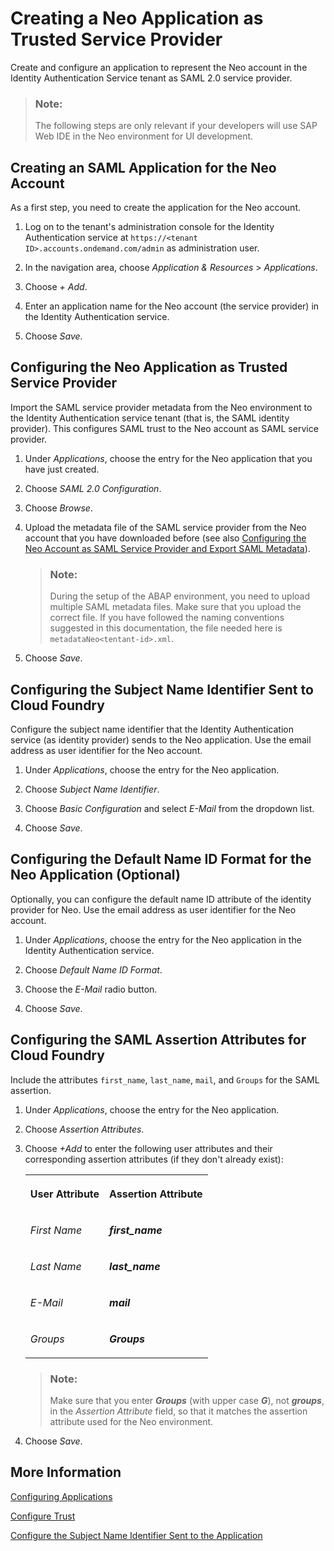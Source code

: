 <!-- loio8c567f5cc6084472b82cbaa25bb069fa -->

# Creating a Neo Application as Trusted Service Provider

Create and configure an application to represent the Neo account in the Identity Authentication Service tenant as SAML 2.0 service provider.

> ### Note:  
> The following steps are only relevant if your developers will use SAP Web IDE in the Neo environment for UI development.



<a name="loio8c567f5cc6084472b82cbaa25bb069fa__section_i5z_z14_cgb"/>

## Creating an SAML Application for the Neo Account

As a first step, you need to create the application for the Neo account.

1.  Log on to the tenant's administration console for the Identity Authentication service at `https://<tenant ID>.accounts.ondemand.com/admin` as administration user.

2.  In the navigation area, choose *Application & Resources* \> *Applications*.

3.  Choose *+ Add*.

4.  Enter an application name for the Neo account \(the service provider\) in the Identity Authentication service.

5.  Choose *Save*.




<a name="loio8c567f5cc6084472b82cbaa25bb069fa__section_ch4_5b4_cgb"/>

## Configuring the Neo Application as Trusted Service Provider

Import the SAML service provider metadata from the Neo environment to the Identity Authentication service tenant \(that is, the SAML identity provider\). This configures SAML trust to the Neo account as SAML service provider.

1.  Under *Applications*, choose the entry for the Neo application that you have just created.

2.  Choose *SAML 2.0 Configuration*.

3.  Choose *Browse*.

4.  Upload the metadata file of the SAML service provider from the Neo account that you have downloaded before \(see also [Configuring the Neo Account as SAML Service Provider and Export SAML Metadata](configuring-the-neo-account-as-saml-service-provider-and-export-saml-metadata-107f1ca.md)\).

    > ### Note:  
    > During the setup of the ABAP environment, you need to upload multiple SAML metadata files. Make sure that you upload the correct file. If you have followed the naming conventions suggested in this documentation, the file needed here is `metadataNeo<tentant-id>.xml`.

5.  Choose *Save*.




<a name="loio8c567f5cc6084472b82cbaa25bb069fa__section_o5j_xbq_cgb"/>

## Configuring the Subject Name Identifier Sent to Cloud Foundry

Configure the subject name identifier that the Identity Authentication service \(as identity provider\) sends to the Neo application. Use the email address as user identifier for the Neo account.

1.  Under *Applications*, choose the entry for the Neo application.

2.  Choose *Subject Name Identifier*.

3.  Choose *Basic Configuration* and select *E-Mail* from the dropdown list.

4.  Choose *Save*.




<a name="loio8c567f5cc6084472b82cbaa25bb069fa__section_r4n_ccq_cgb"/>

## Configuring the Default Name ID Format for the Neo Application \(Optional\)

Optionally, you can configure the default name ID attribute of the identity provider for Neo. Use the email address as user identifier for the Neo account.

1.  Under *Applications*, choose the entry for the Neo application in the Identity Authentication service.

2.  Choose *Default Name ID Format*.

3.  Choose the *E-Mail* radio button.

4.  Choose *Save*.




<a name="loio8c567f5cc6084472b82cbaa25bb069fa__section_gyw_hcq_cgb"/>

## Configuring the SAML Assertion Attributes for Cloud Foundry

Include the attributes `first_name`, `last_name`, `mail`, and `Groups` for the SAML assertion.

1.  Under *Applications*, choose the entry for the Neo application.

2.  Choose *Assertion Attributes*.

3.  Choose *+Add* to enter the following user attributes and their corresponding assertion attributes \(if they don't already exist\):


    <table>
    <tr>
    <th valign="top">

    User Attribute


    
    </th>
    <th valign="top">

    Assertion Attribute


    
    </th>
    </tr>
    <tr>
    <td valign="top">

    *First Name*


    
    </td>
    <td valign="top">

    ***first\_name***


    
    </td>
    </tr>
    <tr>
    <td valign="top">

    *Last Name*


    
    </td>
    <td valign="top">

    ***last\_name***


    
    </td>
    </tr>
    <tr>
    <td valign="top">

    *E-Mail*


    
    </td>
    <td valign="top">

    ***mail***


    
    </td>
    </tr>
    <tr>
    <td valign="top">

    *Groups*


    
    </td>
    <td valign="top">

    ***Groups***


    
    </td>
    </tr>
    </table>
    
    > ### Note:  
    > Make sure that you enter ***Groups*** \(with upper case ***G***\), not ***groups***, in the *Assertion Attribute* field, so that it matches the assertion attribute used for the Neo environment.

4.  Choose *Save*.




<a name="loio8c567f5cc6084472b82cbaa25bb069fa__section_vy1_vcq_cgb"/>

## More Information

[Configuring Applications](https://help.sap.com/viewer/6d6d63354d1242d185ab4830fc04feb1/Cloud/en-US/61ad3b0796ca4f5bae706632a29b1418.html)

[Configure Trust](https://help.sap.com/viewer/6d6d63354d1242d185ab4830fc04feb1/Cloud/en-US/f96e4c5930a94d1ba117e05a3f3c30fc.html)

[Configure the Subject Name Identifier Sent to the Application](https://help.sap.com/viewer/6d6d63354d1242d185ab4830fc04feb1/Cloud/en-US/1d020e3a3ba34c43a71fde70bfa6419a.html)

